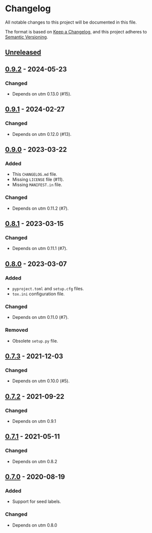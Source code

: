 # Changelog

All notable changes to this project will be documented in this file.

The format is based on [Keep a Changelog](https://keepachangelog.com/en/1.0.0/),
and this project adheres to [Semantic Versioning](https://semver.org/spec/v2.0.0.html).

## [Unreleased]

## [0.9.2] - 2024-05-23

### Changed

- Depends on utm 0.13.0 (#15).

## [0.9.1] - 2024-02-27

### Changed

- Depends on utm 0.12.0 (#13).

## [0.9.0] - 2023-03-22

### Added

- This `CHANGELOG.md` file.
- Missing `LICENSE` file (#11).
- Missing `MANIFEST.in` file.

### Changed

- Depends on utm 0.11.2 (#7).

## [0.8.1] - 2023-03-15

### Changed

- Depends on utm 0.11.1 (#7).

## [0.8.0] - 2023-03-07

### Added

- `pyproject.toml` and `setup.cfg` files.
- `tox.ini` configuration file.

### Changed

- Depends on utm 0.11.0 (#7).

### Removed

- Obsolete `setup.py` file.

## [0.7.3] - 2021-12-03

### Changed

- Depends on utm 0.10.0 (#5).

## [0.7.2] - 2021-09-22

### Changed

- Depends on utm 0.9.1

## [0.7.1] - 2021-05-11

### Changed

- Depends on utm 0.8.2

## [0.7.0] - 2020-08-19

### Added

- Support for seed labels.

### Changed

- Depends on utm 0.8.0

[unreleased]: https://github.com/cms-l1-globaltrigger/tm-diff/compare/0.9.2...HEAD
[0.9.2]: https://github.com/cms-l1-globaltrigger/tm-diff/compare/0.9.1...0.9.2
[0.9.1]: https://github.com/cms-l1-globaltrigger/tm-diff/compare/0.9.0...0.9.1
[0.9.0]: https://github.com/cms-l1-globaltrigger/tm-diff/compare/0.8.1...0.9.0
[0.8.1]: https://github.com/cms-l1-globaltrigger/tm-diff/compare/0.8.0...0.8.1
[0.8.0]: https://github.com/cms-l1-globaltrigger/tm-diff/compare/0.7.3...0.8.0
[0.7.3]: https://github.com/cms-l1-globaltrigger/tm-diff/compare/0.7.2...0.7.3
[0.7.2]: https://github.com/cms-l1-globaltrigger/tm-diff/compare/0.7.1...0.7.2
[0.7.1]: https://github.com/cms-l1-globaltrigger/tm-diff/compare/0.7.0...0.7.1
[0.7.0]: https://github.com/cms-l1-globaltrigger/tm-diff/compare/0.6.3...0.7.0
